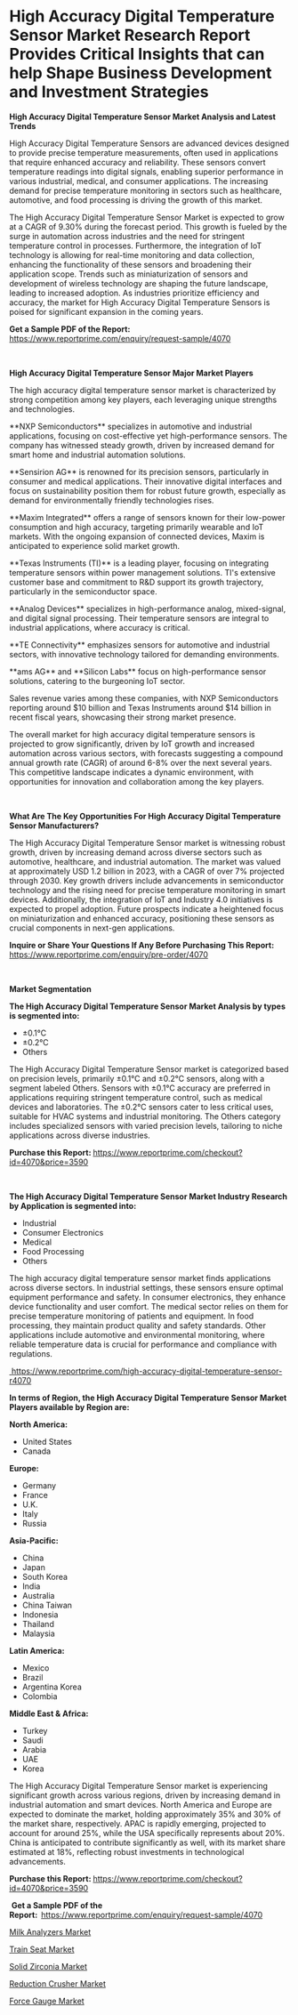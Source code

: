 <p><h1>High Accuracy Digital Temperature Sensor Market Research Report Provides Critical Insights that can help Shape Business Development and Investment Strategies</h1></p><p><strong>High Accuracy Digital Temperature Sensor Market Analysis and Latest Trends</strong></p>
<p><p>High Accuracy Digital Temperature Sensors are advanced devices designed to provide precise temperature measurements, often used in applications that require enhanced accuracy and reliability. These sensors convert temperature readings into digital signals, enabling superior performance in various industrial, medical, and consumer applications. The increasing demand for precise temperature monitoring in sectors such as healthcare, automotive, and food processing is driving the growth of this market.</p><p>The High Accuracy Digital Temperature Sensor Market is expected to grow at a CAGR of 9.30% during the forecast period. This growth is fueled by the surge in automation across industries and the need for stringent temperature control in processes. Furthermore, the integration of IoT technology is allowing for real-time monitoring and data collection, enhancing the functionality of these sensors and broadening their application scope. Trends such as miniaturization of sensors and development of wireless technology are shaping the future landscape, leading to increased adoption. As industries prioritize efficiency and accuracy, the market for High Accuracy Digital Temperature Sensors is poised for significant expansion in the coming years.</p></p>
<p><strong>Get a Sample PDF of the Report:&nbsp;</strong> <a href="https://www.reportprime.com/enquiry/request-sample/4070">https://www.reportprime.com/enquiry/request-sample/4070</a></p>
<p>&nbsp;</p>
<p><strong>High Accuracy Digital Temperature Sensor Major Market Players</strong></p>
<p><p>The high accuracy digital temperature sensor market is characterized by strong competition among key players, each leveraging unique strengths and technologies. </p><p>**NXP Semiconductors** specializes in automotive and industrial applications, focusing on cost-effective yet high-performance sensors. The company has witnessed steady growth, driven by increased demand for smart home and industrial automation solutions.</p><p>**Sensirion AG** is renowned for its precision sensors, particularly in consumer and medical applications. Their innovative digital interfaces and focus on sustainability position them for robust future growth, especially as demand for environmentally friendly technologies rises.</p><p>**Maxim Integrated** offers a range of sensors known for their low-power consumption and high accuracy, targeting primarily wearable and IoT markets. With the ongoing expansion of connected devices, Maxim is anticipated to experience solid market growth.</p><p>**Texas Instruments (TI)** is a leading player, focusing on integrating temperature sensors within power management solutions. TI's extensive customer base and commitment to R&D support its growth trajectory, particularly in the semiconductor space.</p><p>**Analog Devices** specializes in high-performance analog, mixed-signal, and digital signal processing. Their temperature sensors are integral to industrial applications, where accuracy is critical. </p><p>**TE Connectivity** emphasizes sensors for automotive and industrial sectors, with innovative technology tailored for demanding environments. </p><p>**ams AG** and **Silicon Labs** focus on high-performance sensor solutions, catering to the burgeoning IoT sector.</p><p>Sales revenue varies among these companies, with NXP Semiconductors reporting around $10 billion and Texas Instruments around $14 billion in recent fiscal years, showcasing their strong market presence. </p><p>The overall market for high accuracy digital temperature sensors is projected to grow significantly, driven by IoT growth and increased automation across various sectors, with forecasts suggesting a compound annual growth rate (CAGR) of around 6-8% over the next several years. This competitive landscape indicates a dynamic environment, with opportunities for innovation and collaboration among the key players.</p></p>
<p>&nbsp;</p>
<p><strong>What Are The Key Opportunities For High Accuracy Digital Temperature Sensor Manufacturers?</strong></p>
<p><p>The High Accuracy Digital Temperature Sensor market is witnessing robust growth, driven by increasing demand across diverse sectors such as automotive, healthcare, and industrial automation. The market was valued at approximately USD 1.2 billion in 2023, with a CAGR of over 7% projected through 2030. Key growth drivers include advancements in semiconductor technology and the rising need for precise temperature monitoring in smart devices. Additionally, the integration of IoT and Industry 4.0 initiatives is expected to propel adoption. Future prospects indicate a heightened focus on miniaturization and enhanced accuracy, positioning these sensors as crucial components in next-gen applications.</p></p>
<p><strong>Inquire or Share Your Questions If Any Before Purchasing This Report:</strong> <a href="https://www.reportprime.com/enquiry/pre-order/4070">https://www.reportprime.com/enquiry/pre-order/4070</a></p>
<p>&nbsp;</p>
<p><strong>Market Segmentation</strong></p>
<p><strong>The High Accuracy Digital Temperature Sensor Market Analysis by types is segmented into:</strong></p>
<p><ul><li>±0.1°C</li><li>±0.2°C</li><li>Others</li></ul></p>
<p><p>The High Accuracy Digital Temperature Sensor market is categorized based on precision levels, primarily ±0.1°C and ±0.2°C sensors, along with a segment labeled Others. Sensors with ±0.1°C accuracy are preferred in applications requiring stringent temperature control, such as medical devices and laboratories. The ±0.2°C sensors cater to less critical uses, suitable for HVAC systems and industrial monitoring. The Others category includes specialized sensors with varied precision levels, tailoring to niche applications across diverse industries.</p></p>
<p><strong>Purchase this Report:&nbsp;</strong><a href="https://www.reportprime.com/checkout?id=4070&price=3590">https://www.reportprime.com/checkout?id=4070&price=3590</a></p>
<p>&nbsp;</p>
<p><strong>The High Accuracy Digital Temperature Sensor Market Industry Research by Application is segmented into:</strong></p>
<p><ul><li>Industrial</li><li>Consumer Electronics</li><li>Medical</li><li>Food Processing</li><li>Others</li></ul></p>
<p><p>The high accuracy digital temperature sensor market finds applications across diverse sectors. In industrial settings, these sensors ensure optimal equipment performance and safety. In consumer electronics, they enhance device functionality and user comfort. The medical sector relies on them for precise temperature monitoring of patients and equipment. In food processing, they maintain product quality and safety standards. Other applications include automotive and environmental monitoring, where reliable temperature data is crucial for performance and compliance with regulations.</p></p>
<p><a href="https://www.reportprime.com/high-accuracy-digital-temperature-sensor-r4070">&nbsp;https://www.reportprime.com/high-accuracy-digital-temperature-sensor-r4070</a></p>
<p><strong>In terms of Region, the High Accuracy Digital Temperature Sensor Market Players available by Region are:</strong></p>
<p>
    <p> <strong> North America: </strong>
        <ul>
            <li>United States</li>
            <li>Canada</li>
        </ul>
        </p> 
    <p> <strong> Europe: </strong>
        <ul>
            <li>Germany</li>
            <li>France</li>
            <li>U.K.</li>
            <li>Italy</li>
            <li>Russia</li>
        </ul>
        </p> 
    <p> <strong> Asia-Pacific: </strong>
        <ul>
            <li>China</li>
            <li>Japan</li>
            <li>South Korea</li>
            <li>India</li>
            <li>Australia</li>
            <li>China Taiwan</li>
            <li>Indonesia</li>
            <li>Thailand</li>
            <li>Malaysia</li>
        </ul>
        </p> 
    <p> <strong> Latin America: </strong>
        <ul>
            <li>Mexico</li>
            <li>Brazil</li>
            <li>Argentina Korea</li>
            <li>Colombia</li>
        </ul>
        </p> 
    <p> <strong> Middle East & Africa: </strong>
        <ul>
            <li>Turkey</li>
            <li>Saudi</li>
            <li>Arabia</li>
            <li>UAE</li>
            <li>Korea</li>
        </ul>
    </p>
    </p>
<p><p>The High Accuracy Digital Temperature Sensor market is experiencing significant growth across various regions, driven by increasing demand in industrial automation and smart devices. North America and Europe are expected to dominate the market, holding approximately 35% and 30% of the market share, respectively. APAC is rapidly emerging, projected to account for around 25%, while the USA specifically represents about 20%. China is anticipated to contribute significantly as well, with its market share estimated at 18%, reflecting robust investments in technological advancements.</p></p>
<p><strong>Purchase this Report: </strong><a href="https://www.reportprime.com/checkout?id=4070&price=3590">https://www.reportprime.com/checkout?id=4070&price=3590</a></p>
<p>&nbsp;<strong>Get a Sample PDF of the Report:&nbsp;&nbsp;</strong><a href="https://www.reportprime.com/enquiry/request-sample/4070">https://www.reportprime.com/enquiry/request-sample/4070</a></p>
<p><strong></strong></p>
<p><p><a href="https://www.linkedin.com/pulse/milk-analyzers-market-analysis-report-global-insights-xkz6c?trackingId=Ohgo0Md5TKeve%2F%2B1S6EdtA%3D%3D">Milk Analyzers Market</a></p><p><a href="https://www.linkedin.com/pulse/train-seat-market-share-size-trends-industry-analysis-report-application-acqwc?trackingId=5OWO2jxpQ1WDOBxHsStixQ%3D%3D">Train Seat Market</a></p><p><a href="https://issuu.com/reportprime-2/docs/solid-zirconia-market-size-2030.ppt_0d9274e68cdacf">Solid Zirconia Market</a></p><p><a href="https://issuu.com/reportprime-2/docs/reduction-crusher-market-size-2030._7faf7349447591">Reduction Crusher Market</a></p><p><a href="https://www.linkedin.com/pulse/how-regions-adapting-force-gauge-market-global-trends-overview-qqtfc?trackingId=ErxXDTCyQla2Je412rC2%2FA%3D%3D">Force Gauge Market</a></p></p>